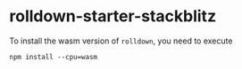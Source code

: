 # rolldown-starter-stackblitz

To install the wasm version of `rolldown`, you need to execute 

```
npm install --cpu=wasm
```
